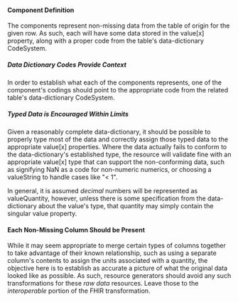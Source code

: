 #### Component Definition
The components represent non-missing data from the table of origin for the given row. As such, each will have some data stored in the value[x] property, along with a proper code from the table's data-dictionary CodeSystem.

##### Data Dictionary Codes Provide Context
In order to establish what each of the components represents, one of the component's codings should point to the appropriate code from the related table's data-dictionary CodeSystem. 

##### Typed Data is Encouraged Within Limits
Given a reasonably complete data-dictionary, it should be possible to properly type most of the data and correctly assign those typed data to the appropriate value[x] properties. Where the data actually fails to conform to the data-dictionary's established type, the resource will validate fine with an appropriate value[x] type that can support the non-conforming data, such as signifying NaN as a code for non-numeric numerics, or choosing a valueString to handle cases like "< 1". 

In general, it is assumed _decimal_ numbers will be represented as valueQuantity, however, unless there is some specification from the data-dictionary about the value's type, that quantity may simply contain the singular value property. 

#### Each Non-Missing Column Should be Present
While it may seem appropriate to merge certain types of columns together to take advantage of their known relationship, such as using a separate column's contents to assign the units associated with a quantity, the objective here is to establish as accurate a picture of what the original data looked like as possible. As such, resource generators should avoid any such transformations for these _raw data_ resources. Leave those to the *interoperable* portion of the FHIR transformation.
